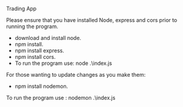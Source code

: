 Trading App

Please ensure that you have installed Node, express and cors prior to running the program.

- download and install node.
- npm install.
- npm install express.
- npm install cors.
- To run the program use: node .\index.js

For those wanting to update changes as you make them:

- npm install nodemon.

To run the program use : nodemon .\index.js
